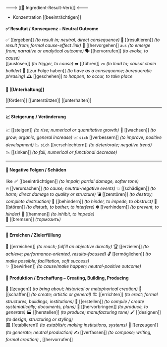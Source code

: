 ---> [[🎯 Ingredient-Result-Verb]] <---

- Konzentration [[beeinträchtigen]] 
#### ✅ Resultat / Konsequenz – Neutral Outcome
✅ [[ergeben]] *(to result in; neutral, direct consequence)*
🔗 [[resultieren]] *(to result from; formal cause-effect link)*
🌱 [[hervorgehen]] `aus` *(to emerge from; narrative or analytical outcome)*
🗣️ [[hervorrufen]] *(to evoke, to cause)*  
[[auslösen]] *(to trigger, to cause)*
➡️ [[führen]] `zu` *(to lead to; causal chain builder)*
📎 [[zur Folge haben]] *(to have as a consequence; bureaucratic phrasing)*
🕰️ [[geschehen]] *to happen, to occur, to take place*

#### 🌱 [[Unterhaltung]]
[[fördern]]
[[unterstützen]]
[[unterhalten]]

---
#### 📈 Steigerung / Veränderung
📈 [[steigen]] *(to rise; numerical or quantitative growth)*
🌿 [[wachsen]] *(to grow; organic, general increase)*
📈 `sich` [[verbessern]] *(to improve; positive development)*
📉 `sich` [[verschlechtern]] *(to deteriorate; negative trend)*  
📉 [[sinken]] *(to fall; numerical or functional decrease)*  

---

#### 🚨 Negative Folgen / Schäden 
like 🩹 [[beeinträchtigen]] *(to impair; partial damage, softer tone)*  
🔥 [[verursachen]] *(to cause; neutral-negative events)*
💥 [[schädigen]] *(to harm; direct damage to quality or structure)*
💣 [[zerstören]] *(to destroy; complete destruction)*
🚧 [[behindern]] *(to hinder, to impede, to obstruct)*
🚫 [[stören]] *(to disturb, to bother, to interfere)*
⛔ [[verhindern]] *(to prevent, to hinder)*
🛑 [[hemmen]] *(to inhibit, to impede)*  
🛑 [[bremsen]] *(тормозить)*


---

#### 🎯 Erreichen / Zielerfüllung 
🎯 [[erreichen]] *(to reach; fulfill an objective directly)*
🏆 [[erzielen]] *(to achieve; performance-oriented, results-focused)*
🔓 [[ermöglichen]] *(to make possible; facilitation, soft success)*  
✨ [[bewirken]] *(to cause/make happen; neutral-positive outcome)*

#### 🎨 Produktion / Erschaffung – Creating, Building, Producing
🎨 [[zeugen]] *(to bring about; historical or metaphorical creation)*
🎨 [[schaffen]] *(to create; artistic or general)*
🏗️ [[errichten]] *(to erect; formal structures, buildings, institutions)*
📑 [[erstellen]] *(to compile / create systematically; documents, plans)*
🌱 [[hervorbringen]] *(to produce, to generate)*
🏭 [[herstellen]] *(to produce; manufacturing tone)*
🖌️ [[designen]] *(to design; structuring or styling)*  
🏛️ [[etablieren]] *(to establish; making institutions, systems)*
🌱 [[erzeugen]] *(to generate; neutral production)*
✍️ [[verfassen]] *(to compose; writing, formal creation)*  , [[hervorrufen]]